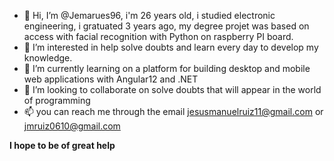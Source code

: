 - 👋 Hi, I’m @Jemarues96, i'm 26 years old, i studied electronic engineering, i gratuated 3 years ago, my degree projet was based on access with facial recognition with Python on raspberry PI board.
- 👀 I’m interested in help solve doubts and learn every day to develop my knowledge.
- 🌱 I’m currently learning on a platform for building desktop and mobile web applications with Angular12 and .NET
- 💞️ I’m looking to collaborate on solve doubts that will appear in the world of programming
- 📫 you can reach me through the email jesusmanuelruiz11@gmail.com or jmruiz0610@gmail.com

****I hope to be of great help****

<!---
Jemarues96/Jemarues96 is a ✨ special ✨ repository because its `README.md` (this file) appears on your GitHub profile.
You can click the Preview link to take a look at your changes.
--->
